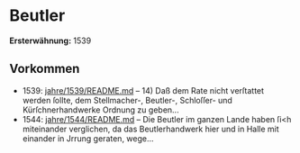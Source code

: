 # Beutler

**Ersterwähnung:** 1539

## Vorkommen
- 1539: [jahre/1539/README.md](../jahre/1539/README.md) – 14) Daß dem Rate nicht verſtattet werden ſollte, dem
Stellmacher-, Beutler-, Schloſſer- und Kürſchnerhandwerke
Ordnung zu geben...
- 1544: [jahre/1544/README.md](../jahre/1544/README.md) – Die Beutler im ganzen Lande haben ſi<h miteinander
verglichen, da das Beutlerhandwerk hier und in Halle
mit einander in Jrrung geraten, wege...
